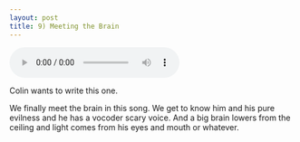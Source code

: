 ```yaml
---
layout: post
title: 9) Meeting the Brain
---
```


<audio controls>
<source src="{{ site.baseurl }}/audio/mothers-milk.mp3" type="audio/mpeg">
</audio>

Colin wants to write this one.

We finally meet the brain in this song. We get to know him and his pure evilness and he has a vocoder scary voice. And a big brain lowers from the ceiling and light comes from his eyes and mouth or whatever.